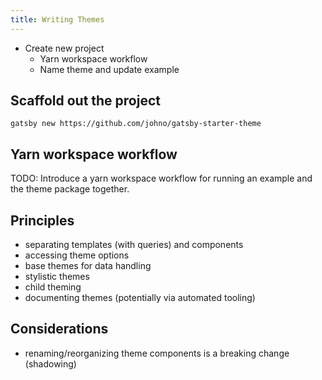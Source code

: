 ```yaml
---
title: Writing Themes
---
```


- Create new project
  - Yarn workspace workflow
  - Name theme and update example

## Scaffold out the project

    gatsby new https://github.com/johno/gatsby-starter-theme

## **Yarn workspace workflow**

TODO: Introduce a yarn workspace workflow for running an example and the theme package together.

## **Principles**

- separating templates (with queries) and components
- accessing theme options
- base themes for data handling
- stylistic themes
- child theming
- documenting themes (potentially via automated tooling)

## **Considerations**

- renaming/reorganizing theme components is a breaking change (shadowing)
